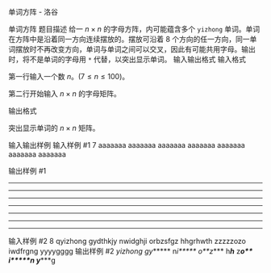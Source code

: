 



单词方阵 - 洛谷














单词方阵
题目描述
给一 $n \times n$ 的字母方阵，内可能蕴含多个 `yizhong` 单词。单词在方阵中是沿着同一方向连续摆放的。摆放可沿着 $8$ 个方向的任一方向，同一单词摆放时不再改变方向，单词与单词之间可以交叉，因此有可能共用字母。输出时，将不是单词的字母用 `*` 代替，以突出显示单词。
输入输出格式
输入格式

第一行输入一个数 $n$。$(7 \le n \le 100)$。

第二行开始输入 $n \times n$ 的字母矩阵。

输出格式

突出显示单词的 $n \times n$ 矩阵。

输入输出样例
输入样例 #1
7
aaaaaaa
aaaaaaa
aaaaaaa
aaaaaaa
aaaaaaa
aaaaaaa
aaaaaaa

输出样例 #1
*******
*******
*******
*******
*******
*******
*******

输入样例 #2
8
qyizhong
gydthkjy
nwidghji
orbzsfgz
hhgrhwth
zzzzzozo
iwdfrgng
yyyygggg
输出样例 #2
*yizhong
gy******
n*i*****
o**z****
h***h***
z****o**
i*****n*
y******g






